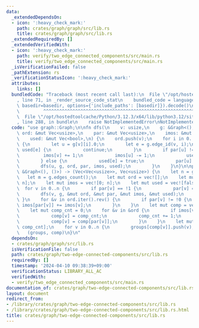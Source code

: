 ```yaml
---
data:
  _extendedDependsOn:
  - icon: ':heavy_check_mark:'
    path: crates/graph/graph/src/lib.rs
    title: crates/graph/graph/src/lib.rs
  _extendedRequiredBy: []
  _extendedVerifiedWith:
  - icon: ':heavy_check_mark:'
    path: verify/two_edge_connected_components/src/main.rs
    title: verify/two_edge_connected_components/src/main.rs
  _isVerificationFailed: false
  _pathExtension: rs
  _verificationStatusIcon: ':heavy_check_mark:'
  attributes:
    links: []
  bundledCode: "Traceback (most recent call last):\n  File \"/opt/hostedtoolcache/Python/3.12.3/x64/lib/python3.12/site-packages/onlinejudge_verify/documentation/build.py\"\
    , line 71, in _render_source_code_stat\n    bundled_code = language.bundle(stat.path,\
    \ basedir=basedir, options={'include_paths': [basedir]}).decode()\n          \
    \         ^^^^^^^^^^^^^^^^^^^^^^^^^^^^^^^^^^^^^^^^^^^^^^^^^^^^^^^^^^^^^^^^^^^^^^^^^^^^^^^^^\n\
    \  File \"/opt/hostedtoolcache/Python/3.12.3/x64/lib/python3.12/site-packages/onlinejudge_verify/languages/rust.py\"\
    , line 288, in bundle\n    raise NotImplementedError\nNotImplementedError\n"
  code: "use graph::Graph;\n\nfn dfs(\n    v: usize,\n    g: &Graph<(), ()>,\n   \
    \ ord: &mut Vec<usize>,\n    par: &mut Vec<usize>,\n    imos: &mut Vec<i32>,\n\
    \    used: &mut Vec<bool>,\n) {\n    ord.push(v);\n    for i in 0..g[v].len()\
    \ {\n        let u = g[v][i].0;\n        let e = g.edge_id(v, i);\n        if\
    \ used[e] {\n            continue;\n        }\n        if par[u] != !1 {\n   \
    \         imos[v] += 1;\n            imos[u] -= 1;\n            used[e] = true;\n\
    \        } else {\n            used[e] = true;\n            par[u] = v;\n    \
    \        dfs(u, g, ord, par, imos, used);\n        }\n    }\n}\n\npub fn two_edge_connected_components(g:\
    \ &Graph<(), ()>) -> (Vec<Vec<usize>>, Vec<usize>) {\n    let n = g.len();\n \
    \   let m = g.edges_count();\n    let mut ord = vec![];\n    let mut par = vec![!1;\
    \ n];\n    let mut imos = vec![0; n];\n    let mut used = vec![false; m];\n  \
    \  for v in 0..n {\n        if par[v] == !1 {\n            par[v] = !0;\n    \
    \        dfs(v, g, &mut ord, &mut par, &mut imos, &mut used);\n        }\n   \
    \ }\n    for &v in ord.iter().rev() {\n        if par[v] != !0 {\n           \
    \ imos[par[v]] += imos[v];\n        }\n    }\n    let mut comp = vec![!0; n];\n\
    \    let mut comp_cnt = 0;\n    for &v in &ord {\n        if imos[v] == 0 {\n\
    \            comp[v] = comp_cnt;\n            comp_cnt += 1;\n        } else {\n\
    \            comp[v] = comp[par[v]];\n        }\n    }\n    let mut groups = vec![vec![];\
    \ comp_cnt];\n    for v in 0..n {\n        groups[comp[v]].push(v);\n    }\n \
    \   (groups, comp)\n}\n"
  dependsOn:
  - crates/graph/graph/src/lib.rs
  isVerificationFile: false
  path: crates/graph/two-edge-connected-components/src/lib.rs
  requiredBy: []
  timestamp: '2024-04-10 09:38:39+09:00'
  verificationStatus: LIBRARY_ALL_AC
  verifiedWith:
  - verify/two_edge_connected_components/src/main.rs
documentation_of: crates/graph/two-edge-connected-components/src/lib.rs
layout: document
redirect_from:
- /library/crates/graph/two-edge-connected-components/src/lib.rs
- /library/crates/graph/two-edge-connected-components/src/lib.rs.html
title: crates/graph/two-edge-connected-components/src/lib.rs
---
```

